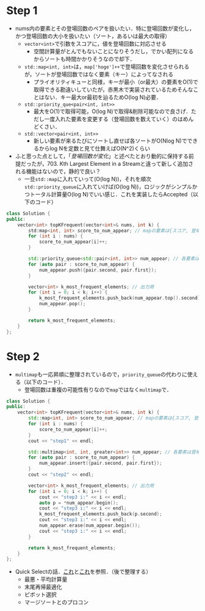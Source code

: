 # Step 1
- nums内の要素とその登場回数のペアを扱いたい．特に登場回数が変化し，かつ登場回数の大小を扱いたい（ソート，あるいは最大の取得）
  - `vector<int>`で引数をスコアに，値を登場回数に対応させる
      - 空間計算量がとんでもないことになりそうだし，でかい配列になるからソートも時間かかりそうなので却下．
  - `std::map<int, int>`は，`map['hoge']++`で登場回数を変化させられるが，ソートが登場回数ではなく要素（キー）によってなされる
    - プライオリティキューと同様，キーが最小（or最大）の要素をO(1)で取得できる勘違いしていたが，赤黒木で実装されているためそんなことはない．キー最大or最初を辿るためO(log N)必要．
  - `std::priority_que<pair<int, int>>`
    - 最大をO(1)で取得可能，O(log N)で取得&削除可能なので良さげ．ただし一度入れた要素を変更する（登場回数を数えていく）のはめんどくさい．
  - `std::vector<pair<int, int>>` 
    - 新しい要素が来るたびにソートし直せば各ソートがO(Nlog N)でできるからlog Nを定数と見て仕舞えばO(N^2)くらい
- ふと思った点として，「*登場回数が変化*」と述べたとおり動的に保持する前提だったが，703. Kth Largest Element in a Streamと違って新しく追加される機能はないので，静的で良い？
  - 一旦`std::map`に入れていって(O(log N))，それを順次`std::priority_queue`に入れていけば(O(log N))，ロジックがシンプルかつトータル計算量O(log N)でいい感じ．これを実装したらAccepted（以下のコード）

```c++
class Solution {
public:
    vector<int> topKFrequent(vector<int>& nums, int k) {
        std:map<int, int> score_to_num_appear; // mapの要素は{スコア, 登場回数}
        for (int i : nums) {
            score_to_num_appear[i]++;
        }

        std::priority_queue<std::pair<int, int>> num_appear; // 各要素は登場回数でソートされるように{登場回数, スコア}にする
        for (auto pair : score_to_num_appear) {
            num_appear.push({pair.second, pair.first});
        }

        vector<int> k_most_frequent_elements; // 出力用
        for (int i = 0; i < k; i++) {
            k_most_frequent_elements.push_back(num_appear.top().second);
            num_appear.pop();
        }

        return k_most_frequent_elements;
    }
};
```
 

# Step 2
- `multimap`も一応昇順に整理されているので，`priority_queue`の代わりに使える（以下のコード）．
  - 登場回数は重複の可能性有りなので`map`ではなく`multimap`で．
```cpp
class Solution {
public:
    vector<int> topKFrequent(vector<int>& nums, int k) {
        std::map<int, int> score_to_num_appear; // mapの要素は{スコア, 登場回数}
        for (int i : nums) {
            score_to_num_appear[i]++;
        }
        cout << "step1" << endl;

        std::multimap<int, int, greater<int>> num_appear; // 各要素は登場回数でソートされるように{登場回数, スコア}にする
        for (auto pair : score_to_num_appear) {
            num_appear.insert({pair.second, pair.first});
        }
        cout << "step2" << endl;

        vector<int> k_most_frequent_elements; // 出力用
        for (int i = 0; i < k; i++) {
            cout << "step3 i:" << i << endl;
            auto p = *num_appear.begin();
            cout << "step3 i:" << i << endl;
            k_most_frequent_elements.push_back(p.second);
            cout << "step3 i:" << i << endl;
            num_appear.erase(num_appear.begin());
            cout << "step3 i:" << i << endl;
        }

        return k_most_frequent_elements;
    }
};
```
- Quick Selectの話．[これ](https://ja.wikipedia.org/wiki/クイックセレクト)と[これ](https://ja.wikipedia.org/wiki/中央値の中央値)を参照．（後で整理する）
  - 最悪・平均計算量
  - 末尾再帰最適化
  - ピボット選択
  - マージソートとのプロコン
 
